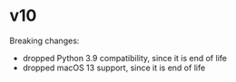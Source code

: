 # v10

Breaking changes:
- dropped Python 3.9 compatibility, since it is end of life
- dropped macOS 13 support, since it is end of life

